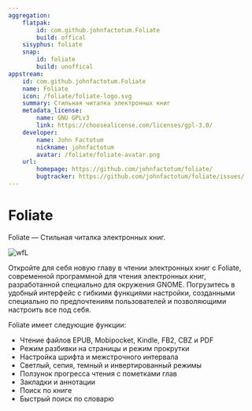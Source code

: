 ```yaml
---
aggregation:
    flatpak: 
        id: com.github.johnfactotum.Foliate
        build: offical
    sisyphus: foliate
    snap:
        id: foliate
        build: unoffical
appstream:
    id: com.github.johnfactotum.Foliate
    name: Foliate
    icon: /foliate/foliate-logo.svg
    summary: Стильная читалка электронных книг
    metadata_license: 
        name: GNU GPLv3
        link: https://choosealicense.com/licenses/gpl-3.0/
    developer: 
        name: John Factotum
        nickname: johnfactotum 
        avatar: /foliate/foliate-avatar.png
    url: 
        homepage: https://github.com/johnfactotum/foliate/
        bugtracker: https://github.com/johnfactotum/foliate/issues/
---
```


# Foliate

Foliate — Стильная читалка электронных книг.

![wfL](https://dl.flathub.org/repo/screenshots/com.github.johnfactotum.Foliate-stable/1248x702/com.github.johnfactotum.Foliate-7ff807e57358053b92037e50c60f32a3.png)

Откройте для себя новую главу в чтении электронных книг с Foliate, современной программной для чтения электронных книг, разработанной специально для окружения GNOME. Погрузитесь в удобный интерфейс с гибкими функциями настройки, созданными специально по предпочтениям пользователей и позволяющими настроить все под себя. 

Foliate имеет следующие функции:

- Чтение файлов EPUB, Mobipocket, Kindle, FB2, CBZ и PDF
- Режим разбивки на страницы и режим прокрутки
- Настройка шрифта и межстрочного интервала
- Светлый, сепия, темный и инвертированный режимы
- Ползунок прогресса чтения с пометками глав
- Закладки и аннотации
- Поиск по книге
- Быстрый поиск по словарю

<!--@include: @apps/_parts/install/content-repo.md-->
<!--@include: @apps/_parts/install/content-flatpak.md-->
<!--@include: @apps/_parts/install/content-snap.md-->